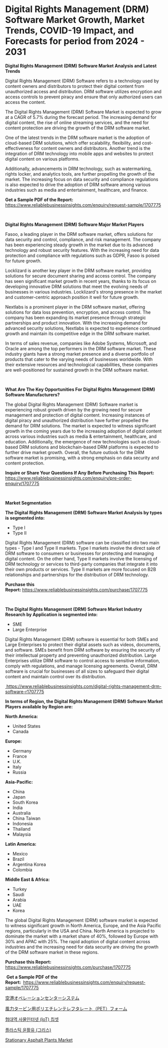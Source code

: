 <p><h1>Digital Rights Management (DRM) Software Market Growth, Market Trends, COVID-19 Impact, and Forecasts for period from 2024 - 2031</h1></p><p><strong>Digital Rights Management (DRM) Software Market Analysis and Latest Trends</strong></p>
<p><p>Digital Rights Management (DRM) Software refers to a technology used by content owners and distributors to protect their digital content from unauthorized access and distribution. DRM software utilizes encryption and access controls to prevent piracy and ensure that only authorized users can access the content.</p><p>The Digital Rights Management (DRM) Software Market is expected to grow at a CAGR of 5.7% during the forecast period. The increasing demand for digital content, the rise of online streaming services, and the need for content protection are driving the growth of the DRM software market.</p><p>One of the latest trends in the DRM software market is the adoption of cloud-based DRM solutions, which offer scalability, flexibility, and cost-effectiveness for content owners and distributors. Another trend is the integration of DRM technology into mobile apps and websites to protect digital content on various platforms.</p><p>Additionally, advancements in DRM technology, such as watermarking, rights locker, and analytics tools, are further propelling the growth of the market. The increasing focus on data security and compliance regulations is also expected to drive the adoption of DRM software among various industries such as media and entertainment, healthcare, and finance.</p></p>
<p><strong>Get a Sample PDF of the Report:&nbsp;</strong> <a href="https://www.reliablebusinessinsights.com/enquiry/request-sample/1707775">https://www.reliablebusinessinsights.com/enquiry/request-sample/1707775</a></p>
<p>&nbsp;</p>
<p><strong>Digital Rights Management (DRM) Software Major Market Players</strong></p>
<p><p>Fasoo, a leading player in the DRM software market, offers solutions for data security and control, compliance, and risk management. The company has been experiencing steady growth in the market due to its advanced technology and robust security features. With the increasing need for data protection and compliance with regulations such as GDPR, Fasoo is poised for future growth.</p><p>Locklizard is another key player in the DRM software market, providing solutions for secure document sharing and access control. The company has seen significant market growth in recent years, thanks to its focus on developing innovative DRM solutions that meet the evolving needs of businesses in various industries. Locklizard's strong presence in the market and customer-centric approach position it well for future growth.</p><p>Nextlabs is a prominent player in the DRM software market, offering solutions for data loss prevention, encryption, and access control. The company has been expanding its market presence through strategic partnerships and product innovation. With the increasing demand for advanced security solutions, Nextlabs is expected to experience continued growth and maintain its competitive edge in the DRM software market.</p><p>In terms of sales revenue, companies like Adobe Systems, Microsoft, and Oracle are among the top performers in the DRM software market. These industry giants have a strong market presence and a diverse portfolio of products that cater to the varying needs of businesses worldwide. With their extensive resources and technological capabilities, these companies are well-positioned for sustained growth in the DRM software market.</p></p>
<p>&nbsp;</p>
<p><strong>What Are The Key Opportunities For Digital Rights Management (DRM) Software Manufacturers?</strong></p>
<p><p>The global Digital Rights Management (DRM) Software market is experiencing robust growth driven by the growing need for secure management and protection of digital content. Increasing instances of digital piracy and unauthorized distribution have further propelled the demand for DRM solutions. The market is expected to witness significant growth in the coming years due to the increasing adoption of digital content across various industries such as media & entertainment, healthcare, and education. Additionally, the emergence of new technologies such as cloud-based DRM solutions and blockchain-based DRM platforms is expected to further drive market growth. Overall, the future outlook for the DRM software market is promising, with a strong emphasis on data security and content protection.</p></p>
<p><strong>Inquire or Share Your Questions If Any Before Purchasing This Report:</strong> <a href="https://www.reliablebusinessinsights.com/enquiry/pre-order-enquiry/1707775">https://www.reliablebusinessinsights.com/enquiry/pre-order-enquiry/1707775</a></p>
<p>&nbsp;</p>
<p><strong>Market Segmentation</strong></p>
<p><strong>The Digital Rights Management (DRM) Software Market Analysis by types is segmented into:</strong></p>
<p><ul><li>Type I</li><li>Type II</li></ul></p>
<p><p>Digital Rights Management (DRM) software can be classified into two main types - Type I and Type II markets. Type I markets involve the direct sale of DRM software to consumers or businesses for protecting and managing digital content. On the other hand, Type II markets involve the licensing of DRM technology or services to third-party companies that integrate it into their own products or services. Type II markets are more focused on B2B relationships and partnerships for the distribution of DRM technology.</p></p>
<p><strong>Purchase this Report:&nbsp;</strong><a href="https://www.reliablebusinessinsights.com/purchase/1707775">https://www.reliablebusinessinsights.com/purchase/1707775</a></p>
<p>&nbsp;</p>
<p><strong>The Digital Rights Management (DRM) Software Market Industry Research by Application is segmented into:</strong></p>
<p><ul><li>SME</li><li>Large Enterprise</li></ul></p>
<p><p>Digital Rights Management (DRM) software is essential for both SMEs and Large Enterprises to protect their digital assets such as videos, documents, and software. SMEs benefit from DRM software by ensuring the security of their intellectual property and preventing unauthorized distribution. Large Enterprises utilize DRM software to control access to sensitive information, comply with regulations, and manage licensing agreements. Overall, DRM software is crucial for businesses of all sizes to safeguard their digital content and maintain control over its distribution.</p></p>
<p><a href="https://www.reliablebusinessinsights.com/digital-rights-management-drm-software-r1707775">&nbsp;https://www.reliablebusinessinsights.com/digital-rights-management-drm-software-r1707775</a></p>
<p><strong>In terms of Region, the Digital Rights Management (DRM) Software Market Players available by Region are:</strong></p>
<p>
    <p> <strong> North America: </strong>
        <ul>
            <li>United States</li>
            <li>Canada</li>
        </ul>
        </p> 
    <p> <strong> Europe: </strong>
        <ul>
            <li>Germany</li>
            <li>France</li>
            <li>U.K.</li>
            <li>Italy</li>
            <li>Russia</li>
        </ul>
        </p> 
    <p> <strong> Asia-Pacific: </strong>
        <ul>
            <li>China</li>
            <li>Japan</li>
            <li>South Korea</li>
            <li>India</li>
            <li>Australia</li>
            <li>China Taiwan</li>
            <li>Indonesia</li>
            <li>Thailand</li>
            <li>Malaysia</li>
        </ul>
        </p> 
    <p> <strong> Latin America: </strong>
        <ul>
            <li>Mexico</li>
            <li>Brazil</li>
            <li>Argentina Korea</li>
            <li>Colombia</li>
        </ul>
        </p> 
    <p> <strong> Middle East & Africa: </strong>
        <ul>
            <li>Turkey</li>
            <li>Saudi</li>
            <li>Arabia</li>
            <li>UAE</li>
            <li>Korea</li>
        </ul>
    </p>
    </p>
<p><p>The global Digital Rights Management (DRM) software market is expected to witness significant growth in North America, Europe, and the Asia Pacific regions, particularly in the USA and China. North America is projected to dominate the market with a market share of 40%, followed by Europe with 30% and APAC with 25%. The rapid adoption of digital content across industries and the increasing need for data security are driving the growth of the DRM software market in these regions.</p></p>
<p><strong>Purchase this Report: </strong><a href="https://www.reliablebusinessinsights.com/purchase/1707775">https://www.reliablebusinessinsights.com/purchase/1707775</a></p>
<p>&nbsp;<strong>Get a Sample PDF of the Report:&nbsp;&nbsp;</strong><a href="https://www.reliablebusinessinsights.com/enquiry/request-sample/1707775">https://www.reliablebusinessinsights.com/enquiry/request-sample/1707775</a></p>
<p><strong></strong></p>
<p><p><a href="https://github.com/mares423/Market-Research-Report-List-1/blob/main/9112702103464.md">空港オペレーションセンターシステム</a></p><p><a href="https://medium.com/@nicosmitham2023/%E3%83%9D%E3%83%AA%E3%82%A8%E3%83%81%E3%83%AC%E3%83%B3%E3%83%86%E3%83%AC%E3%83%95%E3%82%BF%E3%83%AC%E3%83%BC%E3%83%88-pet-%E3%83%95%E3%82%A9%E3%83%BC%E3%83%A0%E9%A2%A8%E5%8A%9B%E3%82%BF%E3%83%BC%E3%83%93%E3%83%B3%E5%B8%82%E5%A0%B4%E3%81%AE%E5%B1%95%E6%9C%9B-%E6%A5%AD%E7%95%8C%E6%A6%82%E8%A6%81%E3%81%A8%E4%BA%88%E6%B8%AC-2024%E5%B9%B4%E3%81%8B%E3%82%892031%E5%B9%B4-7d2d5d174662">風力タービン用ポリエチレンテレフタレート（PET）フォーム</a></p><p><a href="https://github.com/Skyleitney456456/Market-Research-Report-List-2/blob/main/940911296925.md">협대역 사물인터넷 (IoT) 칩셋</a></p><p><a href="https://github.com/iansanftyord09878/Market-Research-Report-List-2/blob/main/293994596926.md">플라스틱 윤활유 (그리스)</a></p><p><a href="https://github.com/lbird53714/Market-Research-Report-List-4/blob/main/stationary-asphalt-plants-market.md">Stationary Asphalt Plants Market</a></p></p>